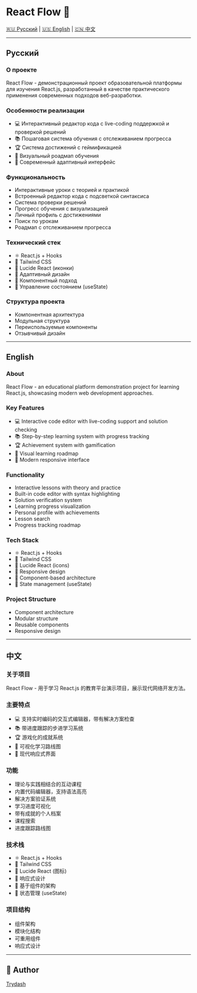 # React Flow 🚀

[🇷🇺 Русский](#русский) | [🇺🇸 English](#english) | [🇨🇳 中文](#中文)


---

## Русский

### О проекте
React Flow - демонстрационный проект образовательной платформы для изучения React.js, разработанный в качестве практического применения современных подходов веб-разработки.

### Особенности реализации
* 💻 Интерактивный редактор кода с live-coding поддержкой и проверкой решений
* 📚 Пошаговая система обучения с отслеживанием прогресса
* 🏆 Система достижений с геймификацией
* 🎯 Визуальный роадмап обучения
* 🎨 Современный адаптивный интерфейс

### Функциональность
* Интерактивные уроки с теорией и практикой
* Встроенный редактор кода с подсветкой синтаксиса
* Система проверки решений
* Прогресс обучения с визуализацией
* Личный профиль с достижениями
* Поиск по урокам
* Роадмап с отслеживанием прогресса

### Технический стек
* ⚛️ React.js + Hooks
* 🎨 Tailwind CSS
* 🔧 Lucide React (иконки)
* 📱 Адаптивный дизайн
* 💎 Компонентный подход
* 🔄 Управление состоянием (useState)

### Структура проекта
* Компонентная архитектура
* Модульная структура
* Переиспользуемые компоненты
* Отзывчивый дизайн

---

## English

### About
React Flow - an educational platform demonstration project for learning React.js, showcasing modern web development approaches.

### Key Features
* 💻 Interactive code editor with live-coding support and solution checking
* 📚 Step-by-step learning system with progress tracking
* 🏆 Achievement system with gamification
* 🎯 Visual learning roadmap
* 🎨 Modern responsive interface

### Functionality
* Interactive lessons with theory and practice
* Built-in code editor with syntax highlighting
* Solution verification system
* Learning progress visualization
* Personal profile with achievements
* Lesson search
* Progress tracking roadmap

### Tech Stack
* ⚛️ React.js + Hooks
* 🎨 Tailwind CSS
* 🔧 Lucide React (icons)
* 📱 Responsive design
* 💎 Component-based architecture
* 🔄 State management (useState)

### Project Structure
* Component architecture
* Modular structure
* Reusable components
* Responsive design

---

## 中文

### 关于项目
React Flow - 用于学习 React.js 的教育平台演示项目，展示现代网络开发方法。

### 主要特点
* 💻 支持实时编码的交互式编辑器，带有解决方案检查
* 📚 带进度跟踪的步进学习系统
* 🏆 游戏化的成就系统
* 🎯 可视化学习路线图
* 🎨 现代响应式界面

### 功能
* 理论与实践相结合的互动课程
* 内置代码编辑器，支持语法高亮
* 解决方案验证系统
* 学习进度可视化
* 带有成就的个人档案
* 课程搜索
* 进度跟踪路线图

### 技术栈
* ⚛️ React.js + Hooks
* 🎨 Tailwind CSS
* 🔧 Lucide React (图标)
* 📱 响应式设计
* 💎 基于组件的架构
* 🔄 状态管理 (useState)

### 项目结构
* 组件架构
* 模块化结构
* 可重用组件
* 响应式设计

---

## 🤝 Author
[Trydash](https://github.com/tryd44sh)
